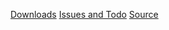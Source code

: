 [Downloads](http://code.google.com/p/yoiang/downloads/list?q=label:SquareDude)
[Issues and Todo](http://code.google.com/p/yoiang/issues/list?q=label:SquareDude)
[Source](http://code.google.com/p/yoiang/source/browse)